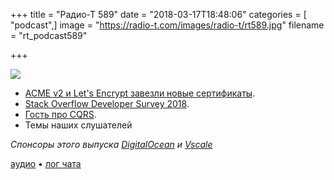 +++
title = "Радио-Т 589"
date = "2018-03-17T18:48:06"
categories = [ "podcast",]
image = "https://radio-t.com/images/radio-t/rt589.jpg"
filename = "rt_podcast589"

+++

![](https://radio-t.com/images/radio-t/rt589.jpg)

- [ACME v2 и Let's Encrypt завезли новые сертификаты](https://community.letsencrypt.org/t/acme-v2-and-wildcard-certificate-support-is-live/55579).
- [Stack Overflow Developer Survey 2018](https://insights.stackoverflow.com/survey/2018/).
- [Гость про CQRS](http://vladikk.com/2017/03/20/tackling-complexity-in-cqrs/).
- Темы наших слушателей

*Спонсоры этого выпуска [DigitalOcean](https://do.co/radiot) и [Vscale](http://bit.ly/radio-t_vscale)*

[аудио](https://cdn.radio-t.com/rt_podcast589.mp3) • [лог чата](http://chat.radio-t.com/logs/radio-t-589.html)
<audio src="https://cdn.radio-t.com/rt_podcast589.mp3" preload="none"></audio>
